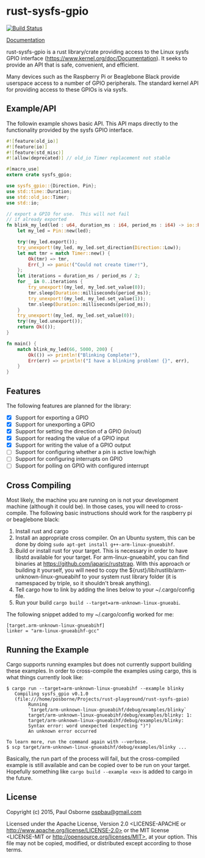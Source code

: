 rust-sysfs-gpio
===============

[![Build Status](https://travis-ci.org/posborne/rust-sysfs-gpio.svg)](https://travis-ci.org/posborne/rust-sysfs-gpio)

[Documentation](http://posborne.github.io/rust-sysfs-gpio/)

rust-sysfs-gpio is a rust library/crate providing access to the Linux
sysfs GPIO interface (https://www.kernel.org/doc/Documentation).  It
seeks to provide an API that is safe, convenient, and efficient.

Many devices such as the Raspberry Pi or Beaglebone Black provide
userspace access to a number of GPIO peripherals.  The standard kernel
API for providing access to these GPIOs is via sysfs.

Example/API
-----------

The followin example shows basic API.  This API maps directly to
the functionality provided by the sysfs GPIO interface.

```rust
#![feature(old_io)]
#![feature(io)]
#![feature(std_misc)]
#![allow(deprecated)] // old_io Timer replacement not stable

#[macro_use]
extern crate sysfs_gpio;

use sysfs_gpio::{Direction, Pin};
use std::time::Duration;
use std::old_io::Timer;
use std::io;

// export a GPIO for use.  This will not fail
// if already exported
fn blink_my_led(led : u64, duration_ms : i64, period_ms : i64) -> io::Result<()> {
    let my_led = Pin::new(led);

    try!(my_led.export());
    try_unexport!(my_led, my_led.set_direction(Direction::Low));
    let mut tmr = match Timer::new() {
        Ok(tmr) => tmr,
        Err(_) => panic!("Could not create timer!"),
    };
    let iterations = duration_ms / period_ms / 2;
    for _ in 0..iterations {
        try_unexport!(my_led, my_led.set_value(0));
        tmr.sleep(Duration::milliseconds(period_ms));
        try_unexport!(my_led, my_led.set_value(1));
        tmr.sleep(Duration::milliseconds(period_ms));
    }
    try_unexport!(my_led, my_led.set_value(0));
    try!(my_led.unexport());
    return Ok(());
}

fn main() {
    match blink_my_led(66, 5000, 200) {
        Ok(()) => println!("Blinking Complete!"),
        Err(err) => println!("I have a blinking problem! {}", err),
    }
}

```

Features
--------

The following features are planned for the library:

- [x] Support for exporting a GPIO
- [x] Support for unexporting a GPIO
- [x] Support for setting the direction of a GPIO (in/out)
- [x] Support for reading the value of a GPIO input
- [x] Support for writing the value of a GPIO output
- [ ] Support for configuring whether a pin is active low/high
- [ ] Support for configuring interrupts on GPIO
- [ ] Support for polling on GPIO with configured interrupt

Cross Compiling
---------------

Most likely, the machine you are running on is not your development
machine (although it could be).  In those cases, you will need to
cross-compile.  The following basic instructions should work for the
raspberry pi or beaglebone black:

1. Install rust and cargo
2. Install an appropriate cross compiler.  On an Ubuntu system, this
   can be done by doing `sudo apt-get install g++-arm-linux-gnueabihf`.
3. Build or install rust for your target.  This is necessary in order
   to have libstd available for your target.  For arm-linux-gnueabihf,
   you can find binaries at https://github.com/japaric/ruststrap.
   With this approach or building it yourself, you will need to copy
   the ${rust}/lib/rustlib/arm-unknown-linux-gnueabihf to your system
   rust library folder (it is namespaced by triple, so it shouldn't
   break anything).
4. Tell cargo how to link by adding the lines below to your
   ~/.cargo/config file.
5. Run your build `cargo build --target=arm-unknown-linux-gnueabi`.

The following snippet added to my ~/.cargo/config worked for me:

```
[target.arm-unknown-linux-gnueabihf]
linker = "arm-linux-gnueabihf-gcc"
```

Running the Example
-------------------

Cargo supports running examples but does not currently support
building these examples.  In order to cross-compile the examples using
cargo, this is what things currently look like:

```
$ cargo run --target=arm-unknown-linux-gnueabihf --example blinky
   Compiling sysfs_gpio v0.1.0
   (file:///home/posborne/Projects/rust-playground/rust-sysfs-gpio)
        Running
        `target/arm-unknown-linux-gnueabihf/debug/examples/blinky`
        target/arm-unknown-linux-gnueabihf/debug/examples/blinky: 1:
        target/arm-unknown-linux-gnueabihf/debug/examples/blinky:
        Syntax error: word unexpected (expecting ")")
        An unknown error occurred

To learn more, run the command again with --verbose.
$ scp target/arm-unknown-linux-gnueabihf/debug/examples/blinky ...
```

Basically, the run part of the process will fail, but the
cross-compiled example is still available and can be copied over to be
run on your target.  Hopefully something like `cargo build --example
<ex>` is added to cargo in the future.

License
-------

Copyright (c) 2015, Paul Osborne <ospbau@gmail.com>

Licensed under the Apache License, Version 2.0 <LICENSE-APACHE or
http://www.apache.org/license/LICENSE-2.0> or the MIT license
<LICENSE-MIT or http://opensource.org/licenses/MIT>, at your
option.  This file may not be copied, modified, or distributed
except according to those terms.
